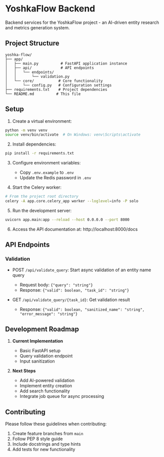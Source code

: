 # YoshkaFlow Backend

Backend services for the YoshkaFlow project - an AI-driven entity research and metrics generation system.

## Project Structure

```
yoshka-flow/
├── app/
│   ├── main.py          # FastAPI application instance
│   ├── api/             # API endpoints
│   │   └── endpoints/
│   │       └── validation.py
│   └── core/           # Core functionality
│       └── config.py   # Configuration settings
├── requirements.txt    # Project dependencies
└── README.md          # This file
```

## Setup

1. Create a virtual environment:
```bash
python -m venv venv
source venv/bin/activate  # On Windows: venv\Scripts\activate
```

2. Install dependencies:
```bash
pip install -r requirements.txt
```

3. Configure environment variables:
   - Copy `.env.example` to `.env`
   - Update the Redis password in `.env`

4. Start the Celery worker:
```bash
# From the project root directory
celery -A app.core.celery_app worker --loglevel=info -P solo
```

5. Run the development server:
```bash
uvicorn app.main:app --reload --host 0.0.0.0 --port 8000
```

6. Access the API documentation at: http://localhost:8000/docs

## API Endpoints

### Validation

- POST `/api/validate_query`: Start async validation of an entity name query
  - Request body: `{"query": "string"}`
  - Response: `{"valid": boolean, "task_id": "string"}`

- GET `/api/validate_query/{task_id}`: Get validation result
  - Response: `{"valid": boolean, "sanitized_name": "string", "error_message": "string"}`

## Development Roadmap

1. **Current Implementation**
   - Basic FastAPI setup
   - Query validation endpoint
   - Input sanitization

2. **Next Steps**
   - Add AI-powered validation
   - Implement entity creation
   - Add search functionality
   - Integrate job queue for async processing

## Contributing

Please follow these guidelines when contributing:
1. Create feature branches from `main`
2. Follow PEP 8 style guide
3. Include docstrings and type hints
4. Add tests for new functionality
